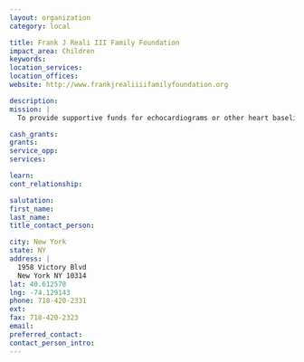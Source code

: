 ```yaml
---
layout: organization
category: local

title: Frank J Reali III Family Foundation
impact_area: Children
keywords: 
location_services: 
location_offices: 
website: http://www.frankjrealiiiifamilyfoundation.org

description: 
mission: |
  To provide supportive funds for echocardiograms or other heart baseline testing for 8th graders, prior to entering high school sports.  The Foundation hopes to make this a part of the mandatory school physical. Our Goals: To provide supportive funds for echo cardiograms or other heart baseline testing for 8th graders, prior to entering high school sports.To hold life course classes on the benefits of insurance, wills and health insurance for seniors in high school. To develop a scholarship program for children of deceased independent contractors.

cash_grants: 
grants: 
service_opp: 
services: 

learn: 
cont_relationship: 

salutation: 
first_name: 
last_name: 
title_contact_person: 

city: New York
state: NY
address: |
  1958 Victory Blvd  
  New York NY 10314
lat: 40.612578
lng: -74.129143
phone: 718-420-2331
ext: 
fax: 718-420-2323
email: 
preferred_contact: 
contact_person_intro: 
---
```


